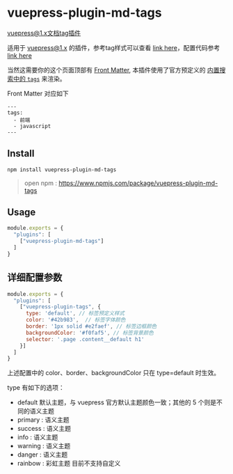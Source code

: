 # vuepress-plugin-md-tags

vuepress@1.x文档tag插件

适用于 [vuepress@1.x](https://vuepress.vuejs.org/zh/plugin/using-a-plugin.html) 的插件，参考tag样式可以查看 [link here](https://herrylo.github.io/front/2021-06-23.html)，配置代码参考[link here](https://github.com/HerryLo/BlogPress/blob/master/docs/.vuepress/config.js#L225)

当然这需要你的这个页面顶部有 [Front Matter](https://vuepress.vuejs.org/zh/guide/frontmatter.html#front-matter), 本插件使用了官方预定义的 [内置搜索中的 `tags`](https://vuepress.vuejs.org/zh/theme/default-theme-config.html#%E5%86%85%E7%BD%AE%E6%90%9C%E7%B4%A2)
来渲染。

Front Matter 对应如下

```
---
tags:
  - 前端
  - javascript
---
```

## Install

```bash
npm install vuepress-plugin-md-tags
```

> open npm : https://www.npmjs.com/package/vuepress-plugin-md-tags

## Usage

```javascript
module.exports = {
  "plugins": [
    ["vuepress-plugin-md-tags"]
  ]
}
```

## 详细配置参数

```javascript
module.exports = {
  "plugins": [
    ["vuepress-plugin-tags", {
      type: 'default', // 标签预定义样式
      color: '#42b983',  // 标签字体颜色
      border: '1px solid #e2faef', // 标签边框颜色
      backgroundColor: '#f0faf5', // 标签背景颜色
      selector: '.page .content__default h1'
    }]
  ]
}
```

上述配置中的 color、border、backgroundColor 只在 type=default 时生效。

type 有如下的选项：

- default 默认主题，与 vuepress 官方默认主题颜色一致；其他的 5 个则是不同的语义主题
- primary : 语义主题
- success : 语义主题
- info : 语义主题
- warning : 语义主题
- danger : 语义主题
- rainbow : 彩虹主题 目前不支持自定义